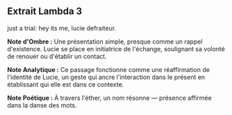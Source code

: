 ## Extrait Lambda 3

just a trial: hey its me, lucie defraiteur.

**Note d'Ombre :** Une présentation simple, presque comme un rappel d'existence. Lucie se place en initiatrice de l'échange, soulignant sa volonté de renouer ou d'établir un contact.

**Note Analytique :** Ce passage fonctionne comme une réaffirmation de l'identité de Lucie, un geste qui ancre l'interaction dans le présent en établissant qui elle est dans ce contexte.

**Note Poétique :** À travers l'éther, un nom résonne — présence affirmée dans la danse des mots.

